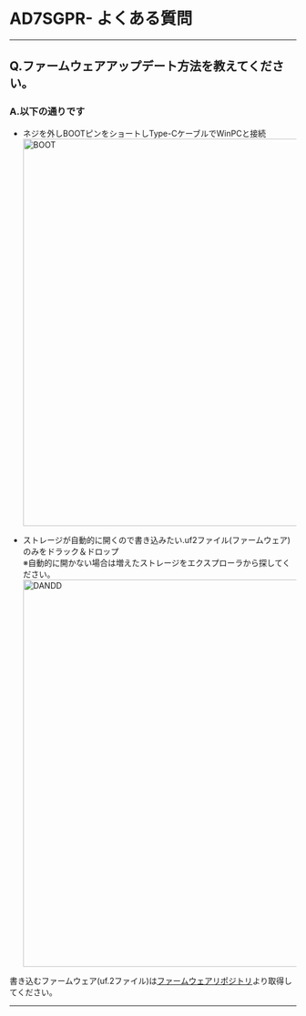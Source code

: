 # AD7SGPR- よくある質問
<!-- //コメント
---

## Q.XXX ？

### A.YYY 

ZZZ

---

//終わり  -->
---
## Q.ファームウェアアップデート方法を教えてください。

### A.以下の通りです

- ネジを外しBOOTピンをショートしType-CケーブルでWinPCと接続  
<img src="https://github.com/bit-trade-one/AD7SGPR/assets/85532743/86b9a6cc-f75d-45a3-aada-19151f7fa306"
        alt="BOOT" width="680px">


- ストレージが自動的に開くので書き込みたい.uf2ファイル(ファームウェア)のみをドラック＆ドロップ  
※自動的に開かない場合は増えたストレージをエクスプローラから探してください。  
   <img src="https://github.com/bit-trade-one/AD7SGPR/assets/85532743/97b60f74-9ef7-48c6-b710-a65a8bdad486"
        alt="DANDD" width="680px">

  
書き込むファームウェア(uf.2ファイル)は[ファームウェアリポジトリ](https://github.com/bit-trade-one/AD7SGPR-FW)より取得してください。

---
